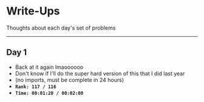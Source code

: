 # Write-Ups

Thoughts about each day's set of problems

---

## Day 1
- Back at it again lmaoooooo
- Don't know if I'll do the super hard version of this that I did last year
- (no imports, must be complete in 24 hours)
- **`Rank: 117 / 116`**
- **`Time: 00:01:20 / 00:02:08`**